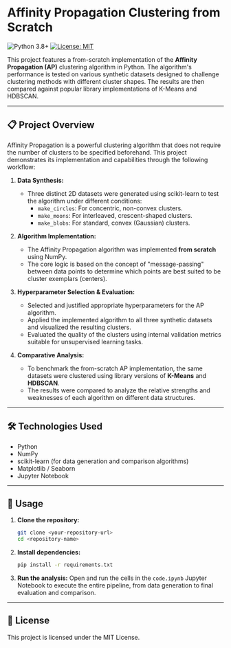 # Affinity Propagation Clustering from Scratch

![Python 3.8+](https://img.shields.io/badge/python-3.8+-blue.svg)
[![License: MIT](https://img.shields.io/badge/License-MIT-yellow.svg)](https://opensource.org/licenses/MIT)

This project features a from-scratch implementation of the **Affinity Propagation (AP)** clustering algorithm in Python. The algorithm's performance is tested on various synthetic datasets designed to challenge clustering methods with different cluster shapes. The results are then compared against popular library implementations of K-Means and HDBSCAN.

---

## 📋 Project Overview

Affinity Propagation is a powerful clustering algorithm that does not require the number of clusters to be specified beforehand. This project demonstrates its implementation and capabilities through the following workflow:

1.  **Data Synthesis:**
    * Three distinct 2D datasets were generated using scikit-learn to test the algorithm under different conditions:
        * `make_circles`: For concentric, non-convex clusters.
        * `make_moons`: For interleaved, crescent-shaped clusters.
        * `make_blobs`: For standard, convex (Gaussian) clusters.

2.  **Algorithm Implementation:**
    * The Affinity Propagation algorithm was implemented **from scratch** using NumPy.
    * The core logic is based on the concept of "message-passing" between data points to determine which points are best suited to be cluster exemplars (centers).

3.  **Hyperparameter Selection & Evaluation:**
    * Selected and justified appropriate hyperparameters for the AP algorithm.
    * Applied the implemented algorithm to all three synthetic datasets and visualized the resulting clusters.
    * Evaluated the quality of the clusters using internal validation metrics suitable for unsupervised learning tasks.

4.  **Comparative Analysis:**
    * To benchmark the from-scratch AP implementation, the same datasets were clustered using library versions of **K-Means** and **HDBSCAN**.
    * The results were compared to analyze the relative strengths and weaknesses of each algorithm on different data structures.

---

## 🛠️ Technologies Used
* Python
* NumPy
* scikit-learn (for data generation and comparison algorithms)
* Matplotlib / Seaborn
* Jupyter Notebook

---

## 🚀 Usage

1.  **Clone the repository:**
    ```bash
    git clone <your-repository-url>
    cd <repository-name>
    ```
2.  **Install dependencies:**
    ```bash
    pip install -r requirements.txt
    ```
3.  **Run the analysis:**
    Open and run the cells in the `code.ipynb` Jupyter Notebook to execute the entire pipeline, from data generation to final evaluation and comparison.

---

## 📄 License
This project is licensed under the MIT License.